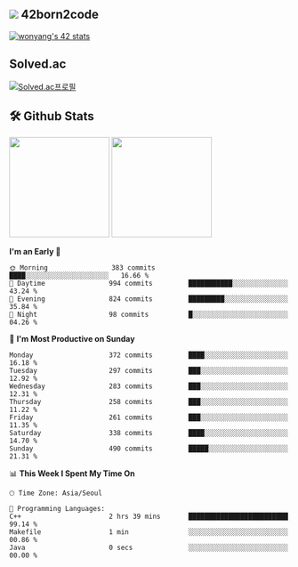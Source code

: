 
## <img src="https://img.shields.io/badge/-000000?style=flat&logo=42&logoColor=white"> 42born2code
[![wonyang's 42 stats](https://badge42.vercel.app/api/v2/cl5nhe5b6007809kydha7ht42/stats?cursusId=21&coalitionId=88)](https://profile.intra.42.fr/users/wonyang)

## Solved.ac
[![Solved.ac프로필](http://mazassumnida.wtf/api/v2/generate_badge?boj=bennyws)](https://solved.ac/bennyws)

## 🛠️ Github Stats
<p>
  <img height="180em" src="https://github-readme-stats-veggie-garden.vercel.app/api?username=gemstoneyang&show_icons=true&include_all_commits=true&bg_color=30,e96443,904e95&title_color=fff&text_color=fff">
  <img height="180em" src="https://github-readme-stats-veggie-garden.vercel.app/api/top-langs/?username=gemstoneyang&layout=compact&bg_color=30,e96443,904e95&title_color=fff&text_color=fff">
</p>

<!--START_SECTION:waka-->
**I'm an Early 🐤** 

```text
🌞 Morning                383 commits         ████░░░░░░░░░░░░░░░░░░░░░   16.66 % 
🌆 Daytime                994 commits         ███████████░░░░░░░░░░░░░░   43.24 % 
🌃 Evening                824 commits         █████████░░░░░░░░░░░░░░░░   35.84 % 
🌙 Night                  98 commits          █░░░░░░░░░░░░░░░░░░░░░░░░   04.26 % 
```
📅 **I'm Most Productive on Sunday** 

```text
Monday                   372 commits         ████░░░░░░░░░░░░░░░░░░░░░   16.18 % 
Tuesday                  297 commits         ███░░░░░░░░░░░░░░░░░░░░░░   12.92 % 
Wednesday                283 commits         ███░░░░░░░░░░░░░░░░░░░░░░   12.31 % 
Thursday                 258 commits         ███░░░░░░░░░░░░░░░░░░░░░░   11.22 % 
Friday                   261 commits         ███░░░░░░░░░░░░░░░░░░░░░░   11.35 % 
Saturday                 338 commits         ████░░░░░░░░░░░░░░░░░░░░░   14.70 % 
Sunday                   490 commits         █████░░░░░░░░░░░░░░░░░░░░   21.31 % 
```


📊 **This Week I Spent My Time On** 

```text
🕑︎ Time Zone: Asia/Seoul

💬 Programming Languages: 
C++                      2 hrs 39 mins       █████████████████████████   99.14 % 
Makefile                 1 min               ░░░░░░░░░░░░░░░░░░░░░░░░░   00.86 % 
Java                     0 secs              ░░░░░░░░░░░░░░░░░░░░░░░░░   00.00 % 
```


<!--END_SECTION:waka-->
